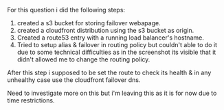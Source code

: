 For this question i did the following steps:

1) created a s3 bucket for storing failover webapage.
2) created a cloudfront distribution using the s3 bucket as origin.
3) Created a route53 entry with a running load balancer's hostname.
4) Tried to setup alias & failover in routing policy but couldn't able to do it due to some technical difficulties as in the screenshot its visible that it didn't allowed me to change the routing policy.

After this step i supposed to be set the route to check its health & in any unhealthy case use the cloudfront failover dns.

Need to investigate more on this but i'm leaving this as it is for now due to time restrictions.
